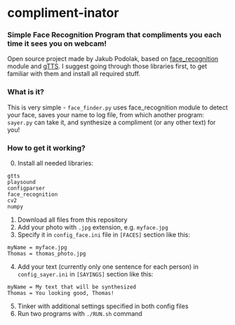 # compliment-inator
### Simple Face Recognition Program that compliments you each time it sees you on webcam!

Open source project made by Jakub Podolak, based on [face_recognition](https://github.com/ageitgey/face_recognition) module and [gTTS](https://pypi.org/project/gTTS/). I suggest going through those libraries first, to get familiar with them and install all required stuff.

### What is it?
This is very simple - `face_finder.py` uses face_recognition module to detect your face, saves your name to log file, from which another program: `sayer.py` can take it, and synthesize a compliment (or any other text) for you!

### How to get it working?
0. Install all needed libraries:
```
gtts
playsound
configparser
face_recognition
cv2
numpy
```

1. Download all files from this repository  
2. Add your photo with `.jpg` extension, e.g. `myface.jpg`
3. Specify it in `config_face.ini` file in `[FACES]` section like this:  
```
myName = myface.jpg  
Thomas = thomas_photo.jpg
```
4. Add your text (currently only one sentence for each person) in `config_sayer.ini` in `[SAYINGS]` section like this:  
```
myName = My text that will be synthesized
Thomas = You looking good, Thomas!
```
5. Tinker with additional settings specified in both config files  
6. Run two programs with `./RUN.sh` command
